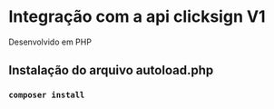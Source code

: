 # Integração com a api clicksign V1

Desenvolvido em PHP

## Instalação do arquivo autoload.php


### `composer install`
